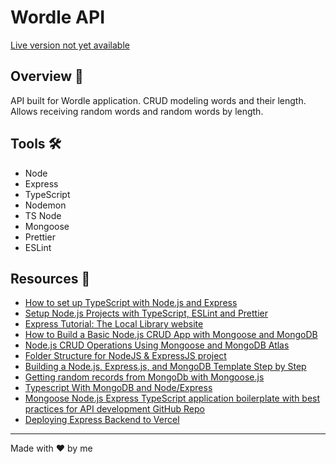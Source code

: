 # Wordle API

[Live version not yet available](x)

## Overview 🎯

API built for Wordle application. CRUD modeling words and their length. Allows receiving random words and random words by length.

## Tools 🛠️

- Node
- Express
- TypeScript
- Nodemon
- TS Node
- Mongoose
- Prettier
- ESLint

## Resources 📁

- [How to set up TypeScript with Node.js and Express](https://blog.logrocket.com/how-to-set-up-node-typescript-express/)
- [Setup Node.js Projects with TypeScript, ESLint and Prettier](https://medium.com/@apeview/setup-node-js-projects-with-typescript-eslint-and-prettier-4c1f1fecd107)
- [Express Tutorial: The Local Library website](https://developer.mozilla.org/en-US/docs/Learn/Server-side/Express_Nodejs/Tutorial_local_library_website)
- [How to Build a Basic Node.js CRUD App with Mongoose and MongoDB](https://medium.com/@skhans/how-to-build-a-basic-node-js-crud-app-with-mongoose-and-mongodb-3e958a36001d)
- [Node.js CRUD Operations Using Mongoose and MongoDB Atlas](https://www.geeksforgeeks.org/node-js-crud-operations-using-mongoose-and-mongodb-atlas/)
- [Folder Structure for NodeJS & ExpressJS project](https://dev.to/mr_ali3n/folder-structure-for-nodejs-expressjs-project-435l)
- [Building a Node.js, Express.js, and MongoDB Template Step by Step](https://medium.com/@smfurquan0712/building-a-node-js-express-js-and-mongodb-template-step-by-step-fbd2ae692adf)
- [Getting random records from MongoDb with Mongoose.js](https://medium.com/@sahinkasap52/getting-random-records-from-mongodb-with-mongoose-js-29a598e8ec24)
- [Typescript With MongoDB and Node/Express](https://medium.com/@haybams/typescript-with-mongoose-and-node-express-24073d51d2ee)
- [Mongoose Node.js Express TypeScript application boilerplate with best practices for API development GitHub Repo](https://github.com/sunnysidelabs/mongoose-express-ts/blob/master/src/models/User.ts)
- [Deploying Express Backend to Vercel](https://medium.com/@ShrianshAgarwal/deploying-express-backend-to-vercel-7664ef880005)

<hr>
<p>Made with ❤️ by me</p>
